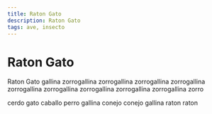 ```yaml
---
title: Raton Gato
description: Raton Gato
tags: ave, insecto
---
```


# Raton Gato

Raton Gato gallina zorrogallina zorrogallina zorrogallina zorrogallina zorrogallina zorrogallina zorrogallina zorrogallina zorrogallina zorro

cerdo gato caballo perro gallina conejo conejo gallina raton raton